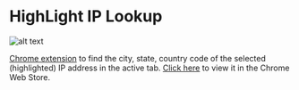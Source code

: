 # HighLight IP Lookup

![alt text](https://media.giphy.com/media/xUPGcuocaXJrqdmXgk/giphy.gif "Highlight IP Lookup in action")

[Chrome extension](https://chrome.google.com/webstore/detail/highlight-ip-lookup/ieepfodddhpbeabnpaikeimelgejgkhn?hl=en-US) to find the city, state, country code of the selected (highlighted) IP address in the active tab.  [Click here](https://chrome.google.com/webstore/detail/highlight-ip-lookup/ieepfodddhpbeabnpaikeimelgejgkhn?hl=en-US) to view it in the Chrome Web Store.
